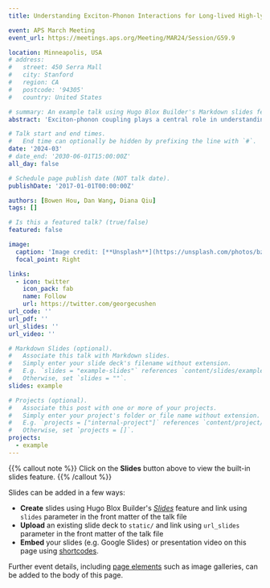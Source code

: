 ```yaml
---
title: Understanding Exciton-Phonon Interactions for Long-lived High-lying Resonant Excitons in WSe2

event: APS March Meeting
event_url: https://meetings.aps.org/Meeting/MAR24/Session/G59.9

location: Minneapolis, USA
# address:
#   street: 450 Serra Mall
#   city: Stanford
#   region: CA
#   postcode: '94305'
#   country: United States

# summary: An example talk using Hugo Blox Builder's Markdown slides feature.
abstract: 'Exciton-phonon coupling plays a central role in understanding exciton transport and non-equilibrium excited-state dynamics in materials. Recently, a number of new first-principles methods based on many-body perturbation theory been developed to study exciton-phonon interactions, successfully predicting exciton-phonon scattering lifetimes and optical linewidths. So far, these methods have primarily been applied to understand the dynamics of states near the bandedge due to the considerable numerical challenge of capturing the density of states available for scattering at higher energies, but the phonon-mediated dynamics of states above the continuum are also of physical interest. Monolayer WSe2 and other transition metal dichalcogenides (TMDs) host a long-lived high-energy exciton state at roughly twice the energy of the optical bandgap. This state is believed to play a role in quantum interference phenomena and exhibits intriguing signatures of exciton-phonon coupling through a series of phonon side bands in the photoluminescence. Experimentally, the lifetime of this state has been measured to be ~50 fs, which is surprisingly long for a resonant exciton state. Here, we develop and apply an ab initio many-body perturbation theory approach to investigate the long-lived high-lying exciton in WSe2. We calculate the imaginary part of exciton-phonon self-energy and shed light on the lifetime and relaxation dynamics of the high-lying exciton.'

# Talk start and end times.
#   End time can optionally be hidden by prefixing the line with `#`.
date: '2024-03'
# date_end: '2030-06-01T15:00:00Z'
all_day: false

# Schedule page publish date (NOT talk date).
publishDate: '2017-01-01T00:00:00Z'

authors: [Bowen Hou, Dan Wang, Diana Qiu]
tags: []

# Is this a featured talk? (true/false)
featured: false

image:
  caption: 'Image credit: [**Unsplash**](https://unsplash.com/photos/bzdhc5b3Bxs)'
  focal_point: Right

links:
  - icon: twitter
    icon_pack: fab
    name: Follow
    url: https://twitter.com/georgecushen
url_code: ''
url_pdf: ''
url_slides: ''
url_video: ''

# Markdown Slides (optional).
#   Associate this talk with Markdown slides.
#   Simply enter your slide deck's filename without extension.
#   E.g. `slides = "example-slides"` references `content/slides/example-slides.md`.
#   Otherwise, set `slides = ""`.
slides: example

# Projects (optional).
#   Associate this post with one or more of your projects.
#   Simply enter your project's folder or file name without extension.
#   E.g. `projects = ["internal-project"]` references `content/project/deep-learning/index.md`.
#   Otherwise, set `projects = []`.
projects:
  - example
---
```


{{% callout note %}}
Click on the **Slides** button above to view the built-in slides feature.
{{% /callout %}}

Slides can be added in a few ways:

- **Create** slides using Hugo Blox Builder's [_Slides_](https://docs.hugoblox.com/reference/content-types/) feature and link using `slides` parameter in the front matter of the talk file
- **Upload** an existing slide deck to `static/` and link using `url_slides` parameter in the front matter of the talk file
- **Embed** your slides (e.g. Google Slides) or presentation video on this page using [shortcodes](https://docs.hugoblox.com/reference/markdown/).

Further event details, including [page elements](https://docs.hugoblox.com/reference/markdown/) such as image galleries, can be added to the body of this page.
